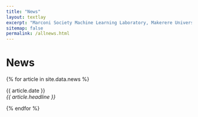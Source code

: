 ```yaml
---
title: "News"
layout: textlay
excerpt: "Marconi Society Machine Learning Laboratory, Makerere University."
sitemap: false
permalink: /allnews.html
---
```


# News

{% for article in site.data.news %}
<p>{{ article.date }} <br>
<em>{{ article.headline }}</em></p>
{% endfor %}
